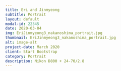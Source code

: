```yaml
---
title: Eri and Jinmyeong
subtitle: Portrait
layout: default
modal-id: 22345
date: 2020-03-04
img: EriJinmyeong3_nakanoshima_portrait.jpg
thumbnail: EriJinmyeong3_nakanoshima_portrait.jpg
alt: image-alt
project-date: March 2020
client: Start Bootstrap
category: Portrait
description: Nikon D800 + 24-70/2.8
---
```

